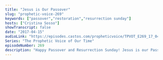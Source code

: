 ```yaml
---
title: "Jesus is Our Passover"
slug: "prophetic-voice-269"
keywords: ["passover","restoration","resurrection sunday"]
hosts: ["Cristina Sosso"]
showTranscript: false
date: "2017-04-15"
audioLink: "https://episodes.castos.com/propheticvoice/TPVOT_E269_17_04_15-16_Jesus_is_Our_Passover.mp3"
Series: "The Prophetic Voice of Our Time"
episodeNumber: 269
description: "Happy Passover and Resurrection Sunday! Jesus is our Passover Lamb."
---
```

